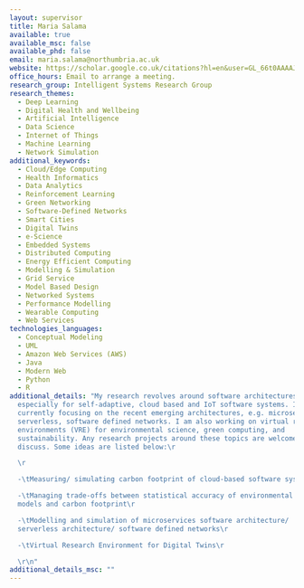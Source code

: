 ```yaml
---
layout: supervisor
title: Maria Salama
available: true
available_msc: false
available_phd: false
email: maria.salama@northumbria.ac.uk
website: https://scholar.google.co.uk/citations?hl=en&user=GL_66t0AAAAJ&view_op=list_works&sortby=pubdate
office_hours: Email to arrange a meeting.
research_group: Intelligent Systems Research Group
research_themes:
  - Deep Learning
  - Digital Health and Wellbeing
  - Artificial Intelligence
  - Data Science
  - Internet of Things
  - Machine Learning
  - Network Simulation
additional_keywords:
  - Cloud/Edge Computing
  - Health Informatics
  - Data Analytics
  - Reinforcement Learning
  - Green Networking
  - Software-Defined Networks
  - Smart Cities
  - Digital Twins
  - e-Science
  - Embedded Systems
  - Distributed Computing
  - Energy Efficient Computing
  - Modelling & Simulation
  - Grid Service
  - Model Based Design
  - Networked Systems
  - Performance Modelling
  - Wearable Computing
  - Web Services
technologies_languages:
  - Conceptual Modeling
  - UML
  - Amazon Web Services (AWS)
  - Java
  - Modern Web
  - Python
  - R
additional_details: "My research revolves around software architectures,
  especially for self-adaptive, cloud based and IoT software systems. I am
  currently focusing on the recent emerging architectures, e.g. microservices,
  serverless, software defined networks. I am also working on virtual research
  environments (VRE) for environmental science, green computing, and
  sustainability. Any research projects around these topics are welcome to
  discuss. Some ideas are listed below:\r

  \r

  -\tMeasuring/ simulating carbon footprint of cloud-based software systems\r

  -\tManaging trade-offs between statistical accuracy of environmental data
  models and carbon footprint\r

  -\tModelling and simulation of microservices software architecture/
  serverless architecture/ software defined networks\r

  -\tVirtual Research Environment for Digital Twins\r

  \r\n"
additional_details_msc: ""
---
```

